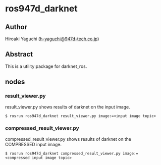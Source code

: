 # ros947d_darknet

## Author

Hiroaki Yaguchi (h-yaguchi@947d-tech.co.jp)

## Abstract

This is a utility package for darknet_ros.

## nodes

### result_viewer.py

result_viewer.py shows results of darknet on the input image.

```
$ rosrun ros947d_darknet result_viewer.py image:=<input image topic>
```

### compressed_result_viewer.py

compressed_result_viewer.py shows results of darknet on the COMPRESSED input image.

```
$ rosrun ros947d_darknet compressed_result_viewer.py image:=<compressed input image topic>
```

